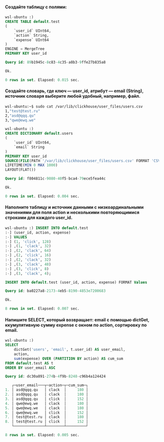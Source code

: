 #### Создайте таблицу с полями:
```sql
wsl-ubuntu :)
CREATE TABLE default.test
(
    `user_id` UInt64,
    `action` String,
    `expense` UInt64
)
ENGINE = MergeTree
PRIMARY KEY user_id

Query id: 89b1945c-8c83-4c35-a8b3-9ffe27b835a8

Ok.

0 rows in set. Elapsed: 0.015 sec.

```

#### Создайте словарь, где ключ — user_id, атрибут — email (String), источник словаря выберите любой удобный, например, файл.
```bash
wsl-ubuntu:~$ sudo cat /var/lib/clickhouse/user_files/users.csv
1,"test@test.ru"
2,"asd@qqq.qu"
3,"qwe@ewq.we"
```
```sql
wsl-ubuntu :)
CREATE DICTIONARY default.users
(
    `user_id` UInt64,
    `email` String
)
PRIMARY KEY user_id
SOURCE(FILE(PATH '/var/lib/clickhouse/user_files/users.csv' FORMAT 'CSV'))
LIFETIME(MIN 0 MAX 1000)
LAYOUT(FLAT())

Query id: f804811c-9080-40f5-bca4-79ece5fea44c

Ok.

0 rows in set. Elapsed: 0.004 sec.
```

#### Наполните таблицу и источник данными с низкоардинальными значениями для поля action и несколькими повторяющимися строками для каждого user_id.
```sql
wsl-ubuntu :) INSERT INTO default.test
:-] (user_id, action, expense)
:-] VALUES
:-] (1, 'click', 128)
:-] ,(1, 'clack', 32)
:-] ,(2, 'clack', 64)
:-] ,(2, 'click', 16)
:-] ,(2, 'clack', 32)
:-] ,(3, 'clack', 48)
:-] ,(3, 'click', 8)
:-] ,(3, 'clack', 4);

INSERT INTO default.test (user_id, action, expense) FORMAT Values

Query id: ba0227a8-2173-4eb5-8190-4853e7200683

Ok.

8 rows in set. Elapsed: 0.007 sec.
```

#### Напишите SELECT, который возвращает: email с помощью dictGet, ккумулятивную сумму expense с окном по action, сортировку по email.
```sql
wsl-ubuntu :)
SELECT
    dictGet('users', 'email', t.user_id) AS user_email,
    action,
    sum(expense) OVER (PARTITION BY action) AS cum_sum
FROM default.test AS t
ORDER BY user_email ASC

Query id: dc30a891-274b-4f9b-8248-c96b4a124424

   ┌─user_email───┬─action─┬─cum_sum─┐
1. │ asd@qqq.qu   │ clack  │     180 │
2. │ asd@qqq.qu   │ clack  │     180 │
3. │ asd@qqq.qu   │ click  │     152 │
4. │ qwe@ewq.we   │ clack  │     180 │
5. │ qwe@ewq.we   │ clack  │     180 │
6. │ qwe@ewq.we   │ click  │     152 │
7. │ test@test.ru │ clack  │     180 │
8. │ test@test.ru │ click  │     152 │
   └──────────────┴────────┴─────────┘

8 rows in set. Elapsed: 0.005 sec.
```
